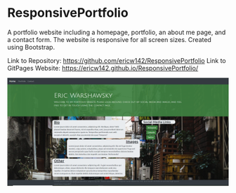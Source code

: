 # ResponsivePortfolio
A portfolio website including a homepage, portfolio, an about me page, and a contact form. The website is responsive for all screen sizes. Created using Bootstrap.

Link to Repository: https://github.com/ericw142/ResponsivePortfolio
Link to GitPages Website: https://ericw142.github.io/ResponsivePortfolio/

![Home Page](/Assets/Images/Finished_Homepage.png?raw=true "Home Page")